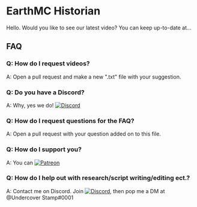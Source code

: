 # EarthMC Historian
Hello. Would you like to see our latest video?
You can keep up-to-date at...

## FAQ

### Q: How do I request videos?
A: Open a pull request and make a new ".txt" file with your suggestion.

### Q: Do you have a Discord?
A: Why, yes we do! [![Discord](https://img.shields.io/discord/804709519732506646?label=Join%20here%21)](https://discord.gg/3tkRnKJxj7)

### Q: How do I request questions for the FAQ?
A: Open a pull request with your question added on to this file. 

### Q: How do I support you?
A: You can [![Patreon](https://img.shields.io/badge/Support%20me%20on-Patreon-orange)](https://patreon.com/unsttv)

### Q: How do I help out with research/script writing/editing ect.?
A: Contact me on Discord. Join [![Discord](https://img.shields.io/discord/804709519732506646?label=our%20Discord)](https://discord.gg/3tkRnKJxj7), then pop me a DM at @Undercover Stamp#0001
